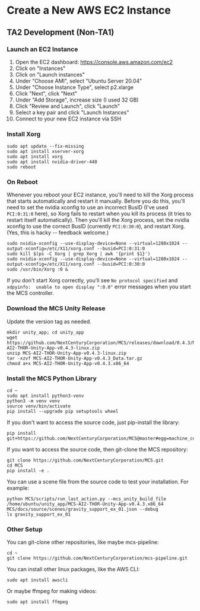 # Create a New AWS EC2 Instance

## TA2 Development (Non-TA1)

### Launch an EC2 Instance

1. Open the EC2 dashboard: https://console.aws.amazon.com/ec2
2. Click on "Instances"
3. Click on "Launch instances"
4. Under "Choose AMI", select "Ubuntu Server 20.04"
5. Under "Choose Instance Type", select p2.xlarge
6. Click "Next", click "Next"
7. Under "Add Storage", increase size (I used 32 GB)
8. Click "Review and Launch", click "Launch"
9. Select a key pair and click "Launch Instances"
10. Connect to your new EC2 instance via SSH

### Install Xorg

```
sudo apt update --fix-missing
sudo apt install xserver-xorg
sudo apt install xorg
sudo apt install nvidia-driver-440
sudo reboot
```

### On Reboot

Whenever you reboot your EC2 instance, you'll need to kill the Xorg process that starts automatically and restart it manually. Before you do this, you'll need to set the nvidia xconfig to use an incorrect BusID (I've used `PCI:0:31:0` here), so Xorg fails to restart when you kill its process (it tries to restart itself automatically). Then you'll kill the Xorg process, set the nvidia xconfig to use the correct BusID (currently `PCI:0:30:0`), and restart Xorg. (Yes, this is hacky -- feedback welcome.)

```
sudo nvidia-xconfig --use-display-device=None --virtual=1280x1024 --output-xconfig=/etc/X11/xorg.conf --busid=PCI:0:31:0
sudo kill $(ps -C Xorg | grep Xorg | awk '{print $1}')
sudo nvidia-xconfig --use-display-device=None --virtual=1280x1024 --output-xconfig=/etc/X11/xorg.conf --busid=PCI:0:30:0
sudo /usr/bin/Xorg :0 &
```

If you don't start Xorg correctly, you'll see `No protocol specified` and `xdpyinfo:  unable to open display ":0.0"` error messages when you start the MCS controller.

### Download the MCS Unity Release

Update the version tag as needed.

```
mkdir unity_app; cd unity_app
wget https://github.com/NextCenturyCorporation/MCS/releases/download/0.4.3/MCS-AI2-THOR-Unity-App-v0.4.3-linux.zip
unzip MCS-AI2-THOR-Unity-App-v0.4.3-linux.zip
tar -xzvf MCS-AI2-THOR-Unity-App-v0.4.3_Data.tar.gz
chmod a+x MCS-AI2-THOR-Unity-App-v0.4.3.x86_64
```

### Install the MCS Python Library

```
cd ~
sudo apt install python3-venv
python3 -m venv venv
source venv/bin/activate
pip install --upgrade pip setuptools wheel
```

If you don't want to access the source code, just pip-install the library:

```
pip install git+https://github.com/NextCenturyCorporation/MCS@master#egg=machine_common_sense
```

If you want to access the source code, then git-clone the MCS repository:

```
git clone https://github.com/NextCenturyCorporation/MCS.git
cd MCS
pip install -e .
```

You can use a scene file from the source code to test your installation. For example:

```
python MCS/scripts/run_last_action.py --mcs_unity_build_file /home/ubuntu/unity_app/MCS-AI2-THOR-Unity-App-v0.4.3.x86_64 MCS/docs/source/scenes/gravity_support_ex_01.json --debug
ls gravity_support_ex_01
```

### Other Setup

You can git-clone other repositories, like maybe mcs-pipeline:

```
cd ~
git clone https://github.com/NextCenturyCorporation/mcs-pipeline.git
```

You can install other linux packages, like the AWS CLI:

```
sudo apt install awscli
```

Or maybe ffmpeg for making videos:

```
sudo apt install ffmpeg
```

